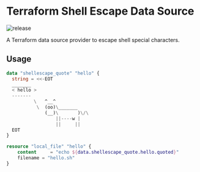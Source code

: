 # Terraform Shell Escape Data Source

![release](https://github.com/bgpat/terraform-provider-shellescape/workflows/release/badge.svg)

A Terraform data source provider to escape shell special characters.

## Usage

```terraform
data "shellescape_quote" "hello" {
  string = <<-EOT
  _______
  < hello >
  -------
          \   ^__^
           \  (oo)\_______
              (__)\       )\/\
                  ||----w |
                  ||     ||
  EOT
}

resource "local_file" "hello" {
    content     = "echo ${data.shellescape_quote.hello.quoted}"
    filename = "hello.sh"
}
```
